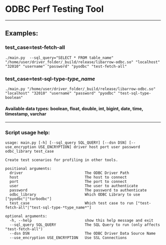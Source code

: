 # ODBC Perf Testing Tool

---

## Examples:

### test_case=test-fetch-all

```
./main.py  --sql_query="SELECT * FROM table_name" "/home/user/driver_folder/_build/release/libarrow-odbc.so" "localhost" "32010" "username" "password" "pyodbc" "test-fetch-all"
```

### test_case=test-sql-type-*type_name*

```
./main.py "/home/user/driver_folder/_build/release/libarrow-odbc.so" "localhost" "32010" "username" "password" "pyodbc" "test-sql-type-boolean"
```

#### Available data types: boolean, float, double, int, bigint, date, time, timestamp, varchar

---

### Script usage help:

```
usage: main.py [-h] [--sql_query SQL_QUERY] [--dsn DSN] [--use_encryption USE_ENCRYPTION] driver host port user password odbc_library test_case

Create test scenarios for profiling in other tools.

positional arguments:
  driver                            The ODBC Driver Path
  host                              The host to connect
  port                              The port to connect
  user                              The user to authenticate
  password                          The password to authenticate
  odbc_library                      Which ODBC Library to use ["pyodbc"|"turbodbc"]
  test_case                         Which test case to run ["test-fetch-all"|"test-sql-type-*type_name*"]

optional arguments:
  -h, --help                        show this help message and exit
  --sql_query SQL_QUERY             The SQL Query to run (only affects "test-fetch-all")
  --dsn DSN                         The ODBC Driver Data Source Name
  --use_encryption USE_ENCRYPTION   Use SSL Connections
```